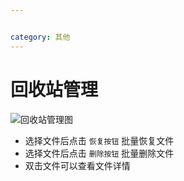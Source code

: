 ```yaml
---


category: 其他
---
```

# 回收站管理
![回收站管理图](/images/v1.1.6/trash.png)
- 选择文件后点击 `恢复按钮` 批量恢复文件
- 选择文件后点击 `删除按钮` 批量删除文件
- 双击文件可以查看文件详情